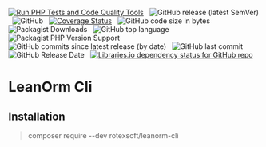 [![Run PHP Tests and Code Quality Tools](https://github.com/rotexsoft/leanorm-cli/actions/workflows/php.yml/badge.svg)](https://github.com/rotexsoft/leanorm-cli/actions/workflows/php.yml) &nbsp; 
![GitHub release (latest SemVer)](https://img.shields.io/github/v/release/rotexsoft/leanorm-cli) &nbsp; 
![GitHub](https://img.shields.io/github/license/rotexsoft/leanorm-cli) &nbsp; 
[![Coverage Status](https://coveralls.io/repos/github/rotexsoft/leanorm-cli/badge.svg)](https://coveralls.io/github/rotexsoft/leanorm-cli) &nbsp; 
![GitHub code size in bytes](https://img.shields.io/github/languages/code-size/rotexsoft/leanorm-cli) &nbsp; 
![Packagist Downloads](https://img.shields.io/packagist/dt/rotexsoft/leanorm-cli) &nbsp; 
![GitHub top language](https://img.shields.io/github/languages/top/rotexsoft/leanorm-cli) &nbsp; 
![Packagist PHP Version Support](https://img.shields.io/packagist/php-v/rotexsoft/leanorm-cli) &nbsp; 
![GitHub commits since latest release (by date)](https://img.shields.io/github/commits-since/rotexsoft/leanorm-cli/latest) &nbsp; 
![GitHub last commit](https://img.shields.io/github/last-commit/rotexsoft/leanorm-cli) &nbsp; 
![GitHub Release Date](https://img.shields.io/github/release-date/rotexsoft/leanorm-cli) &nbsp; 
<a href="https://libraries.io/github/rotexsoft/leanorm-cli">
    <img alt="Libraries.io dependency status for GitHub repo" src="https://img.shields.io/librariesio/github/rotexsoft/leanorm-cli">
</a>

# LeanOrm Cli

## Installation

> composer require --dev rotexsoft/leanorm-cli
